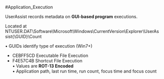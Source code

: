#Application_Execution 

UserAssist records metadata on **GUI-based program** executions.

Located at NTUSER.DAT\\Software\\Microsoft\\Windows\\CurrentVersion\\Explorer\\UserAssist\{\GUID}\\Count

• GUIDs identify type of execution (Win7+)  
- CEBFF5CD Executable File Execution  
- F4E57C4B Shortcut File Execution  
• Values are **ROT-13 Encoded**  
• Application path, last run time, run count, focus time and focus count
